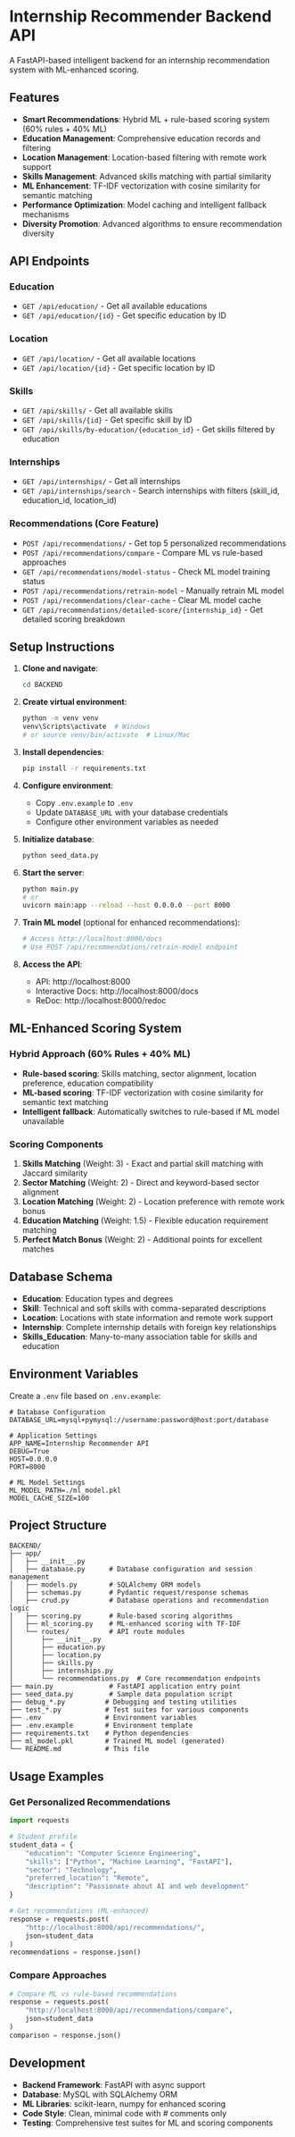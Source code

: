 # Internship Recommender Backend API

A FastAPI-based intelligent backend for an internship recommendation system with ML-enhanced scoring.

## Features

- **Smart Recommendations**: Hybrid ML + rule-based scoring system (60% rules + 40% ML)
- **Education Management**: Comprehensive education records and filtering
- **Location Management**: Location-based filtering with remote work support
- **Skills Management**: Advanced skills matching with partial similarity
- **ML Enhancement**: TF-IDF vectorization with cosine similarity for semantic matching
- **Performance Optimization**: Model caching and intelligent fallback mechanisms
- **Diversity Promotion**: Advanced algorithms to ensure recommendation diversity

## API Endpoints

### Education

- `GET /api/education/` - Get all available educations
- `GET /api/education/{id}` - Get specific education by ID

### Location

- `GET /api/location/` - Get all available locations
- `GET /api/location/{id}` - Get specific location by ID

### Skills

- `GET /api/skills/` - Get all available skills
- `GET /api/skills/{id}` - Get specific skill by ID
- `GET /api/skills/by-education/{education_id}` - Get skills filtered by education

### Internships

- `GET /api/internships/` - Get all internships
- `GET /api/internships/search` - Search internships with filters (skill_id, education_id, location_id)

### Recommendations (Core Feature)

- `POST /api/recommendations/` - Get top 5 personalized recommendations
- `POST /api/recommendations/compare` - Compare ML vs rule-based approaches
- `GET /api/recommendations/model-status` - Check ML model training status
- `POST /api/recommendations/retrain-model` - Manually retrain ML model
- `POST /api/recommendations/clear-cache` - Clear ML model cache
- `GET /api/recommendations/detailed-score/{internship_id}` - Get detailed scoring breakdown

## Setup Instructions

1. **Clone and navigate**:

   ```bash
   cd BACKEND
   ```

2. **Create virtual environment**:

   ```bash
   python -m venv venv
   venv\Scripts\activate  # Windows
   # or source venv/bin/activate  # Linux/Mac
   ```

3. **Install dependencies**:

   ```bash
   pip install -r requirements.txt
   ```

4. **Configure environment**:

   - Copy `.env.example` to `.env`
   - Update `DATABASE_URL` with your database credentials
   - Configure other environment variables as needed

5. **Initialize database**:

   ```bash
   python seed_data.py
   ```

6. **Start the server**:

   ```bash
   python main.py
   # or
   uvicorn main:app --reload --host 0.0.0.0 --port 8000
   ```

7. **Train ML model** (optional for enhanced recommendations):

   ```bash
   # Access http://localhost:8000/docs
   # Use POST /api/recommendations/retrain-model endpoint
   ```

8. **Access the API**:
   - API: http://localhost:8000
   - Interactive Docs: http://localhost:8000/docs
   - ReDoc: http://localhost:8000/redoc

## ML-Enhanced Scoring System

### Hybrid Approach (60% Rules + 40% ML)

- **Rule-based scoring**: Skills matching, sector alignment, location preference, education compatibility
- **ML-based scoring**: TF-IDF vectorization with cosine similarity for semantic text matching
- **Intelligent fallback**: Automatically switches to rule-based if ML model unavailable

### Scoring Components

1. **Skills Matching** (Weight: 3) - Exact and partial skill matching with Jaccard similarity
2. **Sector Matching** (Weight: 2) - Direct and keyword-based sector alignment
3. **Location Matching** (Weight: 2) - Location preference with remote work bonus
4. **Education Matching** (Weight: 1.5) - Flexible education requirement matching
5. **Perfect Match Bonus** (Weight: 2) - Additional points for excellent matches

## Database Schema

- **Education**: Education types and degrees
- **Skill**: Technical and soft skills with comma-separated descriptions
- **Location**: Locations with state information and remote work support
- **Internship**: Complete internship details with foreign key relationships
- **Skills_Education**: Many-to-many association table for skills and education

## Environment Variables

Create a `.env` file based on `.env.example`:

```env
# Database Configuration
DATABASE_URL=mysql+pymysql://username:password@host:port/database

# Application Settings
APP_NAME=Internship Recommender API
DEBUG=True
HOST=0.0.0.0
PORT=8000

# ML Model Settings
ML_MODEL_PATH=./ml_model.pkl
MODEL_CACHE_SIZE=100
```

## Project Structure

```
BACKEND/
├── app/
│   ├── __init__.py
│   ├── database.py      # Database configuration and session management
│   ├── models.py        # SQLAlchemy ORM models
│   ├── schemas.py       # Pydantic request/response schemas
│   ├── crud.py          # Database operations and recommendation logic
│   ├── scoring.py       # Rule-based scoring algorithms
│   ├── ml_scoring.py    # ML-enhanced scoring with TF-IDF
│   └── routes/          # API route modules
│       ├── __init__.py
│       ├── education.py
│       ├── location.py
│       ├── skills.py
│       ├── internships.py
│       └── recommendations.py  # Core recommendation endpoints
├── main.py              # FastAPI application entry point
├── seed_data.py         # Sample data population script
├── debug_*.py          # Debugging and testing utilities
├── test_*.py           # Test suites for various components
├── .env                # Environment variables
├── .env.example        # Environment template
├── requirements.txt    # Python dependencies
├── ml_model.pkl        # Trained ML model (generated)
└── README.md           # This file
```

## Usage Examples

### Get Personalized Recommendations

```python
import requests

# Student profile
student_data = {
    "education": "Computer Science Engineering",
    "skills": ["Python", "Machine Learning", "FastAPI"],
    "sector": "Technology",
    "preferred_location": "Remote",
    "description": "Passionate about AI and web development"
}

# Get recommendations (ML-enhanced)
response = requests.post(
    "http://localhost:8000/api/recommendations/",
    json=student_data
)
recommendations = response.json()
```

### Compare Approaches

```python
# Compare ML vs rule-based recommendations
response = requests.post(
    "http://localhost:8000/api/recommendations/compare",
    json=student_data
)
comparison = response.json()
```

## Development

- **Backend Framework**: FastAPI with async support
- **Database**: MySQL with SQLAlchemy ORM
- **ML Libraries**: scikit-learn, numpy for enhanced scoring
- **Code Style**: Clean, minimal code with # comments only
- **Testing**: Comprehensive test suites for ML and scoring components
